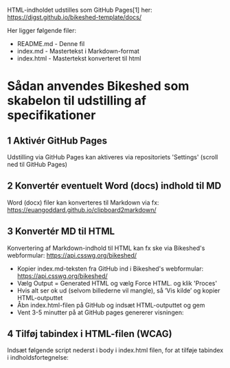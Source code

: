
HTML-indholdet  udstilles som GitHub Pages[1] her: https://digst.github.io/bikeshed-template/docs/

Her ligger følgende filer:
- README.md - Denne fil
- index.md - Mastertekst i Markdown-format 
- index.html - Mastertekst konverteret til html

# Sådan anvendes Bikeshed som skabelon til udstilling af specifikationer

## 1 Aktivér GitHub Pages
Udstilling via GitHub Pages kan aktiveres via repositoriets 'Settings' (scroll ned til GitHub Pages)

## 2 Konvertér eventuelt Word (docs) indhold til MD
Word (docx) filer kan konverteres til Markdown via fx: https://euangoddard.github.io/clipboard2markdown/

## 3 Konvertér MD til HTML 
Konvertering af Markdown-indhold til HTML kan fx ske via Bikeshed's webformular: https://api.csswg.org/bikeshed/
  
- Kopier index.md-teksten fra GitHub ind i Bikeshed's webformular: https://api.csswg.org/bikeshed/
- Vælg Output = Generated HTML og vælg Force HTML. og klik 'Proces'
- Hvis alt ser ok ud (selvom billederne vil mangle), så ’Vis kilde’ og kopier HTML-outputtet
- Åbn index.html-filen på GitHub og indsæt HTML-outputtet og gem
- Vent 3-5 minutter på at GitHub pages genererer visningen: 

## 4 Tilføj tabindex i HTML-filen (WCAG) 
Indsæt følgende script nederst i body i index.html filen, for at tilføje tabindex i indholdsfortegnelse:

<script>
    /*Set attribute tabindex on all elements in TOC*/
    var toc =  document.querySelectorAll("#toc .content");
    for (var i = 0; i < toc.length; i++) {
      if (!toc[i].hasAttribute("tabindex")){
        var att = document.createAttribute("tabindex");
        att.value = "0";
        toc[i].setAttributeNode(att);
      }
    }
    /*Set lang attribute value to "da" in html tag*/
    document.getElementsByTagName("html")[0].setAttribute("lang", "da");
</script>
